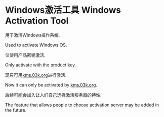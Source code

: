 # Windows激活工具 Windows Activation Tool

用于激活Windows操作系统.

Used to activate Windows OS.

仅使用产品密钥激活.

Only activate with the product key.

现只可用[kms.03k.org]()进行激活.

Now it can only be activated by [kms.03k.org]().

后续可能会加入让人们自己选择激活服务器的特性.

The feature that allows people to choose activation server may be added in the future.<!--(I used Google translater to translate it, so it may be not very accurate. If you know how to translate this sentence into English better, please change line 17 in this README.md and contact the author.)-->
